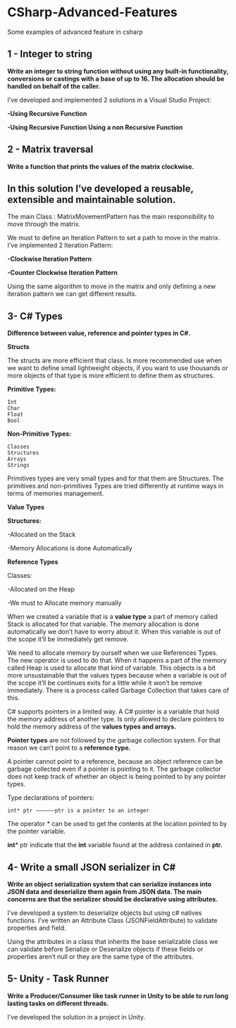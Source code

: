 # CSharp-Advanced-Features
Some examples of advanced feature in csharp

1 - Integer to string
  -
  **Write an integer to string function without using any built-in functionality, conversions or castings with a base of up to 16. The allocation should be handled on behalf of the caller.**

I’ve developed and implemented 2 solutions in a Visual Studio Project:

  **-Using Recursive Function** 
  
  **-Using Recursive Function Using a non Recursive Function**
  
2 - Matrix traversal
  -
  **Write a function that prints the values of the matrix clockwise.**

In this solution I’ve developed a reusable, extensible and maintainable solution.
-

The main Class : MatrixMovementPattern has the main responsibility to move through the matrix.

We must to define an Iteration Pattern to set a path to move in the matrix. I’ve implemented 2 Iteration Pattern:

**-Clockwise Iteration Pattern**

**-Counter Clockwise Iteration Pattern**

Using the same algorithm to move in the matrix and only defining a new iteration pattern we can get different results.

3- C# Types
  -
  **Difference between value, reference and pointer types in C#.**
  
**Structs**

The structs are more efficient that class. Is more recommended use when we want to define small lightweight objects, if you want to use thousands or more objects of that type is more efficient to define them as structures.

**Primitive Types:**

```
Int
Char
Float
Bool
```

**Non-Primitive Types:**

```
Classes
Structures
Arrays
Strings
```

Primitives types are very small types and for that them are Structures.
The primitives and non-primitives Types are tried differently at runtime ways in terms of memories management.

**Value Types**

**Structures:**

-Allocated on the Stack

-Memory Allocations is done Automatically

**Reference Types**

Classes:

-Allocated on the Heap

-We must to Allocate memory manually

When we created a variable that is a **value type** a part of memory called Stack is allocated for that variable. The memory allocation is done automatically we don’t have to worry about it. When this variable is out of the scope it’ll be immediately get remove.

We need to allocate memory by ourself when we use References Types. The new operator is used to do that. When it happens a part of the memory called Heap is used to allocate that kind of variable. This objects is a bit more unsustainable that the values types because when a variable is out of the scope it’ll be continues exits for a little while it won’t be remove immediately. There is a process called Garbage Collection that takes care of this.

C# supports pointers in a limited way. A C# pointer is a variable that hold the memory address of another type. Is only allowed to declare pointers to hold the memory address of the **values types and arrays.**

**Pointer types** are not followed by the garbage collection system. For that reason we can’t point to a **reference type.**

A pointer cannot point to a reference, because an object reference can be garbage collected even if a pointer is pointing to it. The garbage collector does not keep track of whether an object is being pointed to by any pointer types.

Type declarations of pointers:

```
int* ptr ——————ptr is a pointer to an integer
```

The operator * can be used to get the contents at the location pointed to by the pointer variable.

**int*** ptr indicate that the **int** variable found at the address contained in **ptr.**

4- Write a small JSON serializer in C#
  -
  **Write an object serialization system that can serialize instances into JSON data and deserialize them again from JSON data. The main concerns are that the serializer should be declarative using attributes.**
  
I’ve developed a system to deserialize objects but using c# natives functions.
I’ve written an Attribute Class (JSONFieldAttribute) to validate properties and field.

Using the attributes in a class that inherits the base serializable class we can validate before Serialize or Deserialize objects if these fields or properties aren’t null or they are the same type of the attributes.

5- Unity - Task Runner
  -
  **Write a Producer/Consumer like task runner in Unity to be able to run long lasting tasks on different threads.**
  
  I’ve developed the solution in a project in Unity.
